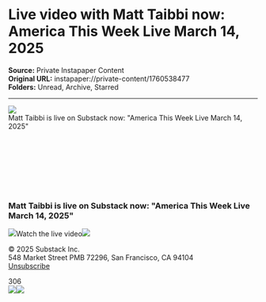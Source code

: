 # Live video with Matt Taibbi now: America This Week Live March 14, 2025

**Source:** Private Instapaper Content  
**Original URL:** instapaper://private-content/1760538477  
**Folders:** Unread, Archive, Starred  

---

<div><title>Email from Substack</title><img src="https://eotrx.substackcdn.com/open?token=eyJtIjoiPDIwMjUwMzE0MTQ0NzM3LjMuYWY5ZmQ1NTE0N2NiOTFhYS5mZjU0Y2xrdEBtZzEuc3Vic3RhY2suY29tPiIsInUiOjM4MDY2MjgsInIiOiJzdWJzdGFja0BraGFtZWwuY29tIiwiZCI6Im1nMS5zdWJzdGFjay5jb20iLCJwIjpudWxsLCJ0IjpudWxsLCJhIjpudWxsLCJzIjpudWxsLCJjIjoibGl2ZS1zdHJlYW0tc3RhcnRlZCIsImYiOmZhbHNlLCJwb3NpdGlvbiI6InRvcCIsImlhdCI6MTc0MTk2MzY1NywiZXhwIjoxNzQ0NTU1NjU3LCJpc3MiOiJwdWItMCIsInN1YiI6ImVvIn0.1wMLA3t3nwc83xntZqse4ZouZUW507Fw8tnMFtll_AM"><div>Matt Taibbi is live on Substack now: "America This Week Live March 14, 2025"</div><div>͏     ­͏     ­͏     ­͏     ­͏     ­͏     ­͏     ­͏     ­͏     ­͏     ­͏     ­͏     ­͏     ­͏     ­͏     ­͏     ­͏     ­͏     ­͏     ­͏     ­͏     ­͏     ­͏     ­͏     ­͏     ­͏     ­͏     ­͏     ­͏     ­͏     ­͏     ­͏     ­͏     ­͏     ­͏     ­͏     ­͏     ­͏     ­͏     ­͏     ­͏     ­͏     ­͏     ­͏     ­͏     ­͏     ­͏     ­͏     ­͏     ­͏     ­͏     ­͏     ­͏     ­͏     ­͏     ­͏     ­͏     ­͏     ­͏     ­͏     ­͏     ­͏     ­͏     ­͏     ­͏     ­͏     ­͏     ­͏     ­͏     ­͏     ­͏     ­͏     ­͏     ­͏     ­͏     ­͏     ­͏     ­͏     ­͏     ­͏     ­͏     ­͏     ­͏     ­͏     ­͏     ­͏     ­͏     ­͏     ­͏     ­͏     ­͏     ­͏     ­͏     ­͏     ­͏     ­͏     ­͏     ­͏     ­͏     ­͏     ­͏     ­͏     ­͏     ­͏     ­͏     ­͏     ­͏     ­͏     ­͏     ­͏     ­͏     ­͏     ­͏     ­͏     ­͏     ­͏     ­͏     ­͏     ­͏     ­͏     ­͏     ­͏     ­͏     ­͏     ­͏     ­͏     ­͏     ­͏     ­͏     ­͏     ­͏     ­͏     ­͏     ­͏     ­͏     ­͏     ­͏     ­͏     ­͏     ­͏     ­͏     ­͏     ­͏     ­͏     ­͏     ­͏     ­͏     ­͏     ­͏     ­͏     ­͏     ­͏     ­͏     ­͏     ­͏     ­͏     ­͏     ­͏     ­͏     ­͏     ­͏     ­͏     ­͏     ­͏     ­͏     ­͏     ­͏     ­͏     ­͏     ­͏     ­͏     ­͏     ­͏     ­͏     ­͏     ­͏     ­͏     ­͏     ­͏     ­͏     ­͏     ­͏     ­͏     ­͏     ­͏     ­͏     ­͏     ­͏     ­͏     ­͏     ­͏     ­͏     ­͏     ­͏     ­͏     ­͏     ­͏     ­͏     ­͏     ­͏     ­</div> <h3>Matt Taibbi is live on Substack now: "America This Week Live March 14, 2025"</h3><img src="https://substackcdn.com/image/fetch/w_40,c_scale,f_png,q_auto:good,fl_progressive:steep/https%3A%2F%2Fsubstack.com%2Ficon%2FLucidePlay%3Fv%3D4%26height%3D40%26fill%3Dnone%26stroke%3D%2523FFFFFF%26strokeWidth%3D2.4">Watch the live video<img src="https://substackcdn.com/image/fetch/w_572,h_1018,c_limit,f_auto,q_auto:good,fl_progressive:steep/https%3A%2F%2Fsubstack-video.s3.amazonaws.com%2Flive_stream%2Fthumbnail%2F88ba060c-3c5c-4c55-9ccf-54e53084e1b2.gif"><div><p>© 2025 <span>Substack Inc.</span><br>548 Market Street PMB 72296, San Francisco, CA 94104 <br><a href="https://substack.com/api/v1/email/notification/unsubscribe?token=eyJ1c2VyX2lkIjozODA2NjI4LCJ0b3BpYyI6ImxpdmVfc3RyZWFtIiwiaWF0IjoxNzQxOTYzNjU2LCJleHAiOjE3NzM0OTk2NTYsImlzcyI6InB1Yi0wIiwic3ViIjoibm90aWZpY2F0aW9uLXVuc3Vic2NyaWJlIn0.BJTHsrzzo24Q-E8Wvalr1-E9euAFePSnn9Fwf-dU7T4"><span>Unsubscribe</span></a></p></div><div>306</div> <img src="https://eotrx.substackcdn.com/open?token=eyJtIjoiPDIwMjUwMzE0MTQ0NzM3LjMuYWY5ZmQ1NTE0N2NiOTFhYS5mZjU0Y2xrdEBtZzEuc3Vic3RhY2suY29tPiIsInUiOjM4MDY2MjgsInIiOiJzdWJzdGFja0BraGFtZWwuY29tIiwiZCI6Im1nMS5zdWJzdGFjay5jb20iLCJwIjpudWxsLCJ0IjpudWxsLCJhIjpudWxsLCJzIjpudWxsLCJjIjoibGl2ZS1zdHJlYW0tc3RhcnRlZCIsImYiOmZhbHNlLCJwb3NpdGlvbiI6ImJvdHRvbSIsImlhdCI6MTc0MTk2MzY1NywiZXhwIjoxNzQ0NTU1NjU3LCJpc3MiOiJwdWItMCIsInN1YiI6ImVvIn0.2AlfP1n6Hyty18VwKwNgNwGSqKCuqW7FPvPe_sdwdDA"><img src="https://email.mg1.substack.com/o/eJxsz81uhCAUxfGnGXZj-LiALHgWc4WrQxRt4Dqmb9-0Sbvq-uR3kn9CpvVsn3Evb3p2boT12RkbUxY5Sq-TnwVF5UEFZ5yzgiqWfVrpoIZMeUL-W62XLohXlNbaYEzwcqSQDFhnQlIEAQlH77MoUUttpVGgALzxgxlwCUu2VoFPc1CIw7JYSPvGD5B1VUO_5s6YtiGdVZxvaq1kmrhh2sqxTh_XvJeEXM5jKjkqCVq0-IseILcXVtp_dL_mfFYsR7zvW_C_7Ven9n1kRumcHsU76q8AAAD__zSaYNg"></div>